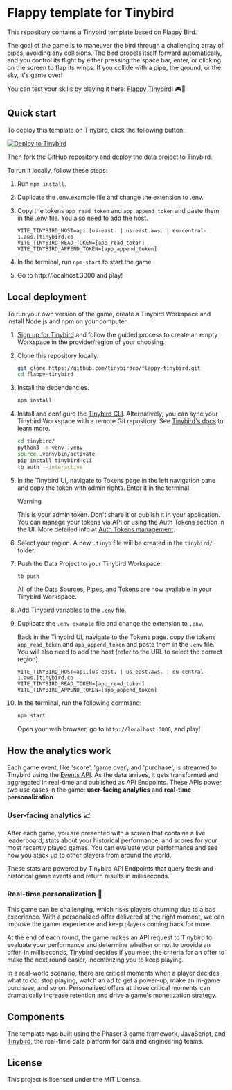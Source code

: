 # Flappy template for Tinybird

This repository contains a Tinybird template based on Flappy Bird.

The goal of the game is to maneuver the bird through a challenging array of pipes, avoiding any collisions. The bird propels itself forward automatically, and you control its flight by either pressing the space bar, enter, or clicking on the screen to flap its wings. If you collide with a pipe, the ground, or the sky, it's game over!

You can test your skills by playing it here: [Flappy Tinybird](https://tbrd.co/flappybird)! 🎮🐥

## Quick start

To deploy this template on Tinybird, click the following button:

[![Deploy to Tinybird](https://cdn.tinybird.co/static/images/Tinybird-Deploy-Button.svg)](https://app.tinybird.co/?starter_kit=https%3A%2F%2Fgithub.com%2Ftinybirdco%2Fdemo-ais)

Then fork the GitHub repository and deploy the data project to Tinybird.

To run it locally, follow these steps:

1. Run `npm install`.
2. Duplicate the .env.example file and change the extension to .env.
3. Copy the tokens `app_read_token` and `app_append_token` and paste them in the .env file. You also need to add the host.

    ```
    VITE_TINYBIRD_HOST=api.[us-east. | us-east.aws. | eu-central-1.aws.]tinybird.co
    VITE_TINYBIRD_READ_TOKEN=[app_read_token]
    VITE_TINYBIRD_APPEND_TOKEN=[app_append_token]
    ```
4. In the terminal, run `npm start` to start the game.
5. Go to http://localhost:3000 and play!

## Local deployment

To run your own version of the game, create a Tinybird Workspace and install Node.js and npm on your computer.

1. [Sign up for Tinybird](https://ui.tinybird.co/signup) and follow the guided process to create an empty Workspace in the provider/region of your choosing.
2. Clone this repository locally.

    ```bash
    git clone https://github.com/tinybirdco/flappy-tinybird.git
    cd flappy-tinybird
    ```

3. Install the dependencies.

    ```bash
    npm install
    ```

4. Install and configure the [Tinybird CLI](https://www.tinybird.co/docs/cli). Alternatively, you can sync your Tinybird Workspace with a remote Git repository. See [Tinybird's docs](https://www.tinybird.co/docs/work-with-data/organize-your-work/working-with-version-control) to learn more.

    ```bash
    cd tinybird/
    python3 -m venv .venv
    source .venv/bin/activate
    pip install tinybird-cli
    tb auth --interactive
    ```

5. In the Tinybird UI, navigate to Tokens page in the left navigation pane and copy the token with admin rights. Enter it in the terminal.

    > [!WARNING]
    > This is your admin token. Don't share it or publish it in your application. You can manage your tokens via API or using the Auth Tokens section in the UI. More detailed info at [Auth Tokens management](https://www.tinybird.co/docs/api-reference/token-api).

6. Select your region. A new `.tinyb` file will be created in the `tinybird/` folder.

7. Push the Data Project to your Tinybird Workspace:

    ```bash
    tb push
    ```

    All of the Data Sources, Pipes, and Tokens are now available in your Tinybird Workspace.

8. Add Tinybird variables to the `.env` file.

9. Duplicate the `.env.example` file and change the extension to `.env`.

    Back in the Tinybird UI, navigate to the Tokens page. copy the tokens `app_read_token` and `app_append_token` and paste them in the `.env` file. You will also need to add the host (refer to the URL to select the correct region).
    
    ```
    VITE_TINYBIRD_HOST=api.[us-east. | us-east.aws. | eu-central-1.aws.]tinybird.co
    VITE_TINYBIRD_READ_TOKEN=[app_read_token]
    VITE_TINYBIRD_APPEND_TOKEN=[app_append_token]
    ```

10. In the terminal, run the following command:

    ```bash
    npm start
    ```

    Open your web browser, go to `http://localhost:3000`, and play!

## How the analytics work

Each game event, like 'score', 'game over', and 'purchase', is streamed to Tinybird using the [Events API](https://www.tinybird.co/docs/get-data-in/ingest-apis/events-api). As the data arrives, it gets transformed and aggregated in real-time and published as API Endpoints. These APIs power two use cases in the game: **user-facing analytics** and **real-time personalization**.

### User-facing analytics 📈

After each game, you are presented with a screen that contains a live leaderboard, stats about your historical performance, and scores for your most recently played games. You can evaluate your performance and see how you stack up to other players from around the world.

These stats are powered by Tinybird API Endpoints that query fresh and historical game events and return results in milliseconds.

### Real-time personalization 💸

This game can be challenging, which risks players churning due to a bad experience. With a personalized offer delivered at the right moment, we can improve the gamer experience and keep players coming back for more.

At the end of each round, the game makes an API request to Tinybird to evaluate your performance and determine whether or not to provide an offer. In milliseconds, Tinybird decides if you meet the criteria for an offer to make the next round easier, incentivizing you to keep playing.

In a real-world scenario, there are critical moments when a player decides what to do: stop playing, watch an ad to get a power-up, make an in-game purchase, and so on. Personalized offers at those critical moments can dramatically increase retention and drive a game's monetization strategy.

## Components

The template was built using the Phaser 3 game framework, JavaScript, and [Tinybird](https://www.tinybird.co/), the real-time data platform for data and engineering teams.

## License

This project is licensed under the MIT License.
